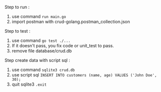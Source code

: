Step to run :
1. use command ```run main.go```
2. import postman with crud-golang.postman_collection.json

Step to test :
1. use command ```go test ./...```
2. If it doesn't pass, you fix code or unit_test to pass.
3. remove file database/crud.db

Step create data with script sql :
1. use command ```sqlite3 crud.db```
2. use script sql ```INSERT INTO customers (name, age) VALUES ('John Doe', 30); ```
2. quit sqlite3 ```.exit```
